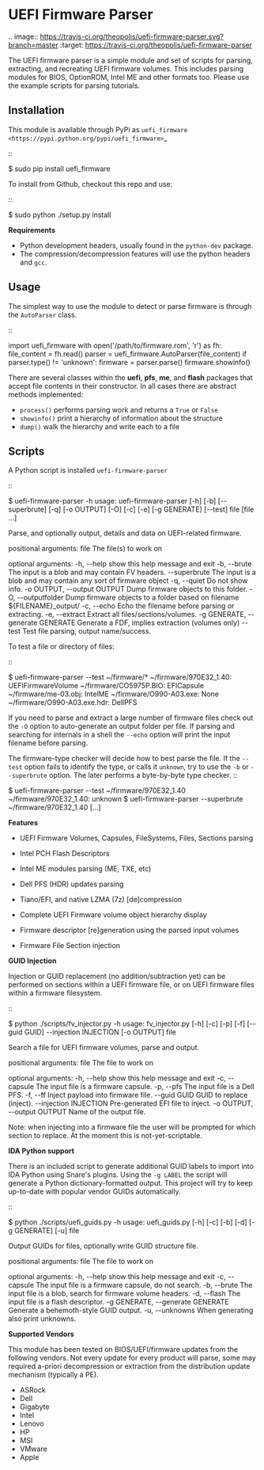 UEFI Firmware Parser
====================

.. image:: https://travis-ci.org/theopolis/uefi-firmware-parser.svg?branch=master
    :target: https://travis-ci.org/theopolis/uefi-firmware-parser


The UEFI firmware parser is a simple module and set of scripts for parsing, extracting, 
and recreating UEFI firmware volumes.
This includes parsing modules for BIOS, OptionROM, Intel ME and other formats too. 
Please use the example scripts for parsing tutorials.

Installation
------------

This module is available through PyPi as `uefi_firmware <https://pypi.python.org/pypi/uefi_firmware>`_

::

  $ sudo pip install uefi_firmware

To install from Github, checkout this repo and use:

::

  $ sudo python ./setup.py install

**Requirements**

- Python development headers, usually found in the ``python-dev`` package.
- The compression/decompression features will use the python headers and ``gcc``.

Usage
-----

The simplest way to use the module to detect or parse firmware is through the ``AutoParser`` class.

::

  import uefi_firmware
  with open('/path/to/firmware.rom', 'r') as fh:
    file_content = fh.read()
  parser = uefi_firmware.AutoParser(file_content)
  if parser.type() != 'unknown':
    firmware = parser.parse()
    firmware.showinfo()

There are several classes within the **uefi**, **pfs**, **me**, and **flash** packages that
accept file contents in their constructor. In all cases there are abstract methods implemented:

- ``process()`` performs parsing work and returns a ``True`` or ``False``
- ``showinfo()`` print a hierarchy of information about the structure
- ``dump()`` walk the hierarchy and write each to a file

Scripts
-------

A Python script is installed ``uefi-firmware-parser``

::

  $ uefi-firmware-parser -h
  usage: uefi-firmware-parser [-h] [-b] [--superbrute] [-q] [-o OUTPUT] [-O]
                              [-c] [-e] [-g GENERATE] [--test]
                              file [file ...]

  Parse, and optionally output, details and data on UEFI-related firmware.

  positional arguments:
    file                  The file(s) to work on

  optional arguments:
    -h, --help            show this help message and exit
    -b, --brute           The input is a blob and may contain FV headers.
    --superbrute          The input is a blob and may contain any sort of
                          firmware object
    -q, --quiet           Do not show info.
    -o OUTPUT, --output OUTPUT
                          Dump firmware objects to this folder.
    -O, --outputfolder    Dump firmware objects to a folder based on filename
                          ${FILENAME}_output/
    -c, --echo            Echo the filename before parsing or extracting.
    -e, --extract         Extract all files/sections/volumes.
    -g GENERATE, --generate GENERATE
                          Generate a FDF, implies extraction (volumes only)
    --test                Test file parsing, output name/success.

To test a file or directory of files:

::

  $ uefi-firmware-parser --test ~/firmware/*
  ~/firmware/970E32_1.40: UEFIFirmwareVolume
  ~/firmware/CO5975P.BIO: EFICapsule
  ~/firmware/me-03.obj: IntelME
  ~/firmware/O990-A03.exe: None
  ~/firmware/O990-A03.exe.hdr: DellPFS

If you need to parse and extract a large number of firmware files check out the ``-O`` option to auto-generate an output folder per file. If parsing and searching for internals in a shell the ``--echo`` option will print the input filename before parsing.

The firmware-type checker will decide how to best parse the file. If the ``--test`` option fails to identify the type, or calls it ``unknown``, try to use the ``-b`` or ``--superbrute`` option. The later performs a byte-by-byte type checker.
::

  $ uefi-firmware-parser --test ~/firmware/970E32_1.40
  ~/firmware/970E32_1.40: unknown
  $ uefi-firmware-parser --superbrute ~/firmware/970E32_1.40
  [...]

**Features**

- UEFI Firmware Volumes, Capsules, FileSystems, Files, Sections parsing
- Intel PCH Flash Descriptors
- Intel ME modules parsing (ME, TXE, etc)
- Dell PFS (HDR) updates parsing
- Tiano/EFI, and native LZMA (7z) [de]compression

- Complete UEFI Firmware volume object hierarchy display
- Firmware descriptor [re]generation using the parsed input volumes
- Firmware File Section injection

**GUID Injection**

Injection or GUID replacement (no addition/subtraction yet) can be performed on sections within a UEFI firmware file, or on UEFI firmware files within a firmware filesystem.

:: 

  $ python ./scripts/fv_injector.py -h
  usage: fv_injector.py [-h] [-c] [-p] [-f] [--guid GUID] --injection INJECTION
                        [-o OUTPUT]
                        file

  Search a file for UEFI firmware volumes, parse and output.

  positional arguments:
    file                  The file to work on

  optional arguments:
    -h, --help            show this help message and exit
    -c, --capsule         The input file is a firmware capsule.
    -p, --pfs             The input file is a Dell PFS.
    -f, --ff              Inject payload into firmware file.
    --guid GUID           GUID to replace (inject).
    --injection INJECTION
                          Pre-generated EFI file to inject.
    -o OUTPUT, --output OUTPUT
                          Name of the output file.

Note: when injecting into a firmware file the user will be prompted for which section to replace. At the moment this is not-yet-scriptable. 

**IDA Python support**

There is an included script to generate additional GUID labels to import into IDA Python
using Snare's plugins. Using the ``-g LABEL`` the script will generate a Python dictionary-formatted output. This project will try to keep up-to-date with popular vendor GUIDs automatically.

::

  $ python ./scripts/uefi_guids.py -h
  usage: uefi_guids.py [-h] [-c] [-b] [-d] [-g GENERATE] [-u] file

  Output GUIDs for files, optionally write GUID structure file.

  positional arguments:
    file                  The file to work on

  optional arguments:
    -h, --help            show this help message and exit
    -c, --capsule         The input file is a firmware capsule, do not search.
    -b, --brute           The input file is a blob, search for firmware volume
                          headers.
    -d, --flash           The input file is a flash descriptor.
    -g GENERATE, --generate GENERATE
                          Generate a behemoth-style GUID output.
    -u, --unknowns        When generating also print unknowns.

**Supported Vendors**

This module has been tested on BIOS/UEFI/firmware updates from the following vendors.
Not every update for every product will parse, some may required a-priori decompression
or extraction from the distribution update mechanism (typically a PE). 

- ASRock
- Dell
- Gigabyte
- Intel
- Lenovo
- HP
- MSI
- VMware
- Apple
